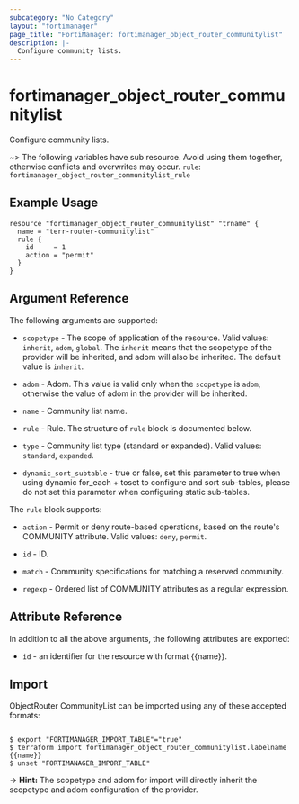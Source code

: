 ```yaml
---
subcategory: "No Category"
layout: "fortimanager"
page_title: "FortiManager: fortimanager_object_router_communitylist"
description: |-
  Configure community lists.
---
```


# fortimanager_object_router_communitylist
Configure community lists.

~> The following variables have sub resource. Avoid using them together, otherwise conflicts and overwrites may occur.
`rule`: `fortimanager_object_router_communitylist_rule`



## Example Usage

```hcl
resource "fortimanager_object_router_communitylist" "trname" {
  name = "terr-router-communitylist"
  rule {
    id     = 1
    action = "permit"
  }
}
```

## Argument Reference


The following arguments are supported:

* `scopetype` - The scope of application of the resource. Valid values: `inherit`, `adom`, `global`. The `inherit` means that the scopetype of the provider will be inherited, and adom will also be inherited. The default value is `inherit`.
* `adom` - Adom. This value is valid only when the `scopetype` is `adom`, otherwise the value of adom in the provider will be inherited.

* `name` - Community list name.
* `rule` - Rule. The structure of `rule` block is documented below.
* `type` - Community list type (standard or expanded). Valid values: `standard`, `expanded`.

* `dynamic_sort_subtable` - true or false, set this parameter to true when using dynamic for_each + toset to configure and sort sub-tables, please do not set this parameter when configuring static sub-tables.

The `rule` block supports:

* `action` - Permit or deny route-based operations, based on the route's COMMUNITY attribute. Valid values: `deny`, `permit`.

* `id` - ID.
* `match` - Community specifications for matching a reserved community.
* `regexp` - Ordered list of COMMUNITY attributes as a regular expression.


## Attribute Reference

In addition to all the above arguments, the following attributes are exported:
* `id` - an identifier for the resource with format {{name}}.

## Import

ObjectRouter CommunityList can be imported using any of these accepted formats:
```

$ export "FORTIMANAGER_IMPORT_TABLE"="true"
$ terraform import fortimanager_object_router_communitylist.labelname {{name}}
$ unset "FORTIMANAGER_IMPORT_TABLE"
```
-> **Hint:** The scopetype and adom for import will directly inherit the scopetype and adom configuration of the provider.
